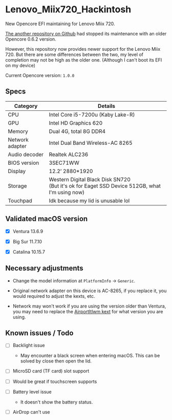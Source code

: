 # Lenovo_Miix720_Hackintosh

New Opencore EFI maintaining for Lenovo Miix 720.

[The another repository on Github](https://github.com/jennie26/Lenovo-Miix-720-Hackintosh) had stopped its maintenance with an older Opencore 0.6.2 version.

However, this repository now provides newer support for the Lenovo Miix 720. But there are some differences between the two, my level of completion may not be high as the older one. (Although I can't boot its EFI on my device)

Current Opencore version: `1.0.0`

## Specs

|Category|Details|
|--------|-------|
|CPU     |Intel Core i5-7200u (Kaby Lake-R)|
|GPU     |Intel HD Graphics 620|
|Memory  |Dual 4G, total 8G DDR4|
|Network adapter|Intel Dual Band Wireless-AC 8265|
|Audio decoder|Realtek ALC236|
|BIOS version|3SEC71WW|
|Display |12.2’ 2880*1920|
|Storage |Western Digital Black Disk SN720<br>(But it's ok for Eaget SSD Device 512GB, what I'm using now)|
|Touchpad|Idk because my lid is unusable lol|

## Validated macOS version

- [x] Ventura 13.6.9

- [x] Big Sur 11.7.10

- [x] Catalina 10.15.7

## Necessary adjustments

- Change the model information at `PlatformInfo` -> `Generic`.

- Original network adapter on this device is AC-8265, if you replace it, you would required to adjust the kexts, etc.

- Network may won't work if you are using the version older than Ventura, you may need to replace the [AirportItlwm kext](https://github.com/OpenIntelWireless/itlwm/releases/) for what version you are using.

## Known issues / Todo

- [ ] Backlight issue
  - May encounter a black screen when entering macOS. This can be solved by close then open the lid.

- [ ] MicroSD card (TF card) slot support

- [ ] Would be great if touchscreen supports

- [ ] Battery level issue
  - It doesn't show the battery status.

- [ ] AirDrop can't use
